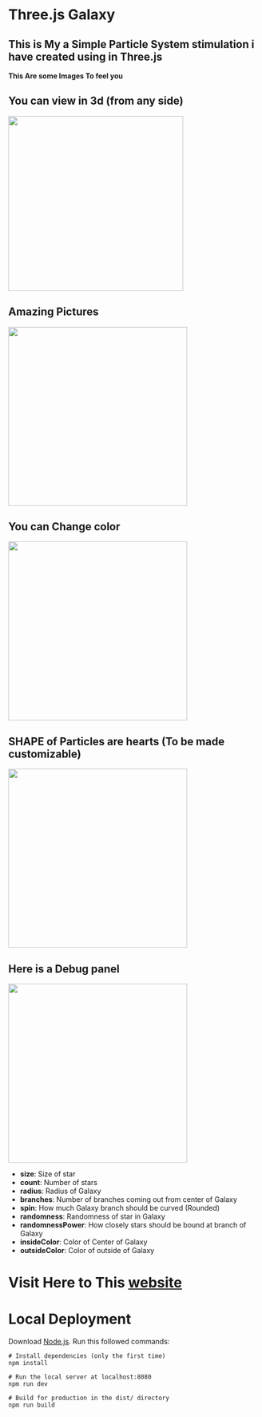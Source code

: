 # Three.js Galaxy 

## This is My a Simple Particle System stimulation i have created using in Three.js


**This Are some Images To feel you**
## You can view in 3d (from any side)
<img src="https://user-images.githubusercontent.com/75653580/171162588-f41bb635-843a-4d4d-9ad5-5d94bcc3a784.jpg" height=350>

## Amazing  Pictures 
<img src="https://user-images.githubusercontent.com/75653580/171162622-21a2f050-37e9-4bd4-9e23-2d3752ae738c.jpg" height= 358>

 ## You can Change color 
<img src="https://user-images.githubusercontent.com/75653580/171162616-bd6d095c-49e3-4e0f-8fb7-c43aceae0644.jpg" height= 358>

## SHAPE of Particles are hearts (To be made customizable)
<img src="https://user-images.githubusercontent.com/75653580/171162598-d82ffbec-b187-42b1-8a2f-081c490ce761.jpg" height= 358>

## Here is a Debug panel 
<img src="https://user-images.githubusercontent.com/75653580/171162619-98ab31d2-c359-42a0-8282-dac6ee1b68e6.jpg" height= 358>

- **size**: Size of star
- **count**: Number of stars
- **radius**: Radius of Galaxy
- **branches**: Number of branches coming out from center of Galaxy
- **spin**: How much Galaxy branch should be curved (Rounded)
- **randomness**: Randomness of star in Galaxy
- **randomnessPower**: How closely stars should be bound at branch of Galaxy
- **insideColor**: Color of Center of Galaxy
- **outsideColor**: Color of outside of Galaxy

# Visit Here to This [website](https://parthiv11.github.io/Galaxy_using_threejs/)

# Local Deployment

Download [Node.js](https://nodejs.org/en/download/).
Run this followed commands:

``` node
# Install dependencies (only the first time)
npm install

# Run the local server at localhost:8080
npm run dev

# Build for production in the dist/ directory
npm run build
```



